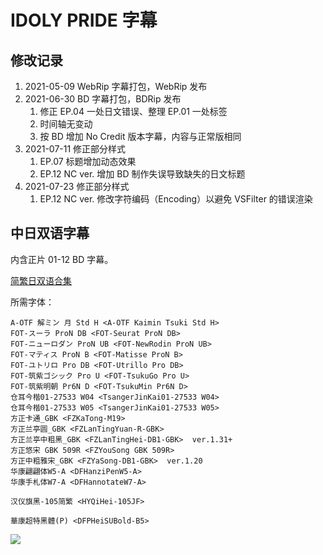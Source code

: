 # IDOLY PRIDE 字幕

## 修改记录

1. 2021-05-09  WebRip 字幕打包，WebRip 发布
2. 2021-06-30  BD 字幕打包，BDRip 发布
    1. 修正 EP.04 一处日文错误、整理 EP.01 一处标签
    2. 时间轴无变动
    3. 按 BD 增加 No Credit 版本字幕，内容与正常版相同
3. 2021-07-11  修正部分样式
    1. EP.07 标题增加动态效果
    2. EP.12 NC ver. 增加 BD 制作失误导致缺失的日文标题
4. 2021-07-23  修正部分样式
    1. EP.12 NC ver. 修改字符编码（Encoding）以避免 VSFilter 的错误渲染

## 中日双语字幕

内含正片 01-12 BD 字幕。

[简繁日双语合集](https://github.com/Nekomoekissaten-SUB/Nekomoekissaten-Storage/raw/master/IDOLY_PRIDE/IDOLY_PRIDE_BD_JPCH.7z)

所需字体：
```
A-OTF 解ミン 月 Std H <A-OTF Kaimin Tsuki Std H>
FOT-スーラ ProN DB <FOT-Seurat ProN DB>
FOT-ニューロダン ProN UB <FOT-NewRodin ProN UB>
FOT-マティス ProN B <FOT-Matisse ProN B>
FOT-ユトリロ Pro DB <FOT-Utrillo Pro DB>
FOT-筑紫ゴシック Pro U <FOT-TsukuGo Pro U>
FOT-筑紫明朝 Pr6N D <FOT-TsukuMin Pr6N D>
仓耳今楷01-27533 W04 <TsangerJinKai01-27533 W04>
仓耳今楷01-27533 W05 <TsangerJinKai01-27533 W05>
方正卡通_GBK <FZKaTong-M19>
方正兰亭圆_GBK <FZLanTingYuan-R-GBK>
方正兰亭中粗黑_GBK <FZLanTingHei-DB1-GBK>  ver.1.31+
方正悠宋 GBK 509R <FZYouSong GBK 509R>
方正中粗雅宋_GBK <FZYaSong-DB1-GBK>  ver.1.20
华康翩翩体W5-A <DFHanziPenW5-A>
华康手札体W7-A <DFHannotateW7-A>

汉仪旗黑-105简繁 <HYQiHei-105JF>

華康超特黑體(P) <DFPHeiSUBold-B5>
```

![](https://nekomoe.pages.dev/images/2021-01/IDOLY-PRIDE.jpg)
